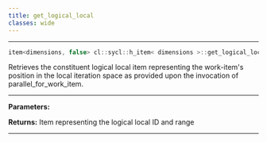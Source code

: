```yaml
---
title: get_logical_local
classes: wide
---
```



---

```cpp
item<dimensions, false> cl::sycl::h_item< dimensions >::get_logical_local() const
```


Retrieves the constituent logical local item representing the work-item's position in the local iteration space as provided upon the invocation of parallel_for_work_item. 


---
**Parameters:**

**Returns:** Item representing the logical local ID and range 

---
